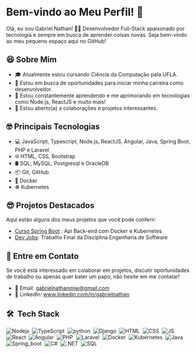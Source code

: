 # Bem-vindo ao Meu Perfil! 👋

Olá, eu sou Gabriel Nathan! 👨‍💻 Desenvolvedor Full-Stack apaixonado por tecnologia e sempre em busca de aprender coisas novas. Seja bem-vindo ao meu pequeno espaço aqui no GitHub! 

## 😆 Sobre Mim

- 🎓 Atualmente estou cursando Ciência da Computação pela UFLA.
- 💼 Estou em busca de oportunidades para iniciar minha carreira como desenvolvedor.
- 🌱 Estou constantemente aprendendo e me aprimorando em tecnologias como Node.js, ReactJS e muito mais!
- 🤝 Estou aberto(a) a colaborações e projetos interessantes.

## 🤓 Principais Tecnologias

- 💻 JavaScript, Typescript, Node.js, ReactJS, Angular, Java, Spring Boot, PHP e Laravel
- 🌐 HTML, CSS, Bootstrap
- 🛢️ SQL, MySQL, Postgresql e OracleDB
- 📦 Git, GitHub
- 🐳 Docker
- ☸ Kubernetes

## 😎 Projetos Destacados

Aqui estão alguns dos meus projetos que você pode conferir:

- [Curso Spring Boot](https://github.com/GabrielNathan12/Curso-Java-Rocketseat) : Api Back-end com Docker e Kubernetes
- [Dev Jobs](https://github.com/vitormeloa/gcc188-devjobs): Trabalho Final da Disciplina Engenharia de Software

## 🤝 Entre em Contato

Se você está interessado em colaborar em projetos, discutir oportunidades de trabalho ou apenas quer bater um papo, não hesite em me contatar!

- 📧 Email: gabrielnathanmiw@gmail.com
- 💼 LinkedIn: www.linkedin.com/in/gabrielnathan

## 🛠 &nbsp;Tech Stack

![Nodejs](https://img.shields.io/badge/-Node-05122A?style=flat&logo=Node.js)&nbsp;
![TypeScript](https://img.shields.io/badge/-TypeScript-05122A?style=flat&logo=TypeScript)&nbsp;
![python](https://img.shields.io/badge/-Python-05122A?style=flat&logo=Python)&nbsp;
![Django](https://img.shields.io/badge/-Django-05122A?style=flat&logo=Django)&nbsp;
![HTML](https://img.shields.io/badge/-HTML-05122A?style=flat&logo=HTML5)&nbsp;
![CSS](https://img.shields.io/badge/-CSS-05122A?style=flat&logo=CSS3&logoColor=1572B6)&nbsp;
![JS](https://img.shields.io/badge/-JavaScript-05122A?style=flat&logo=javascript)&nbsp;
![React](https://img.shields.io/badge/-React-05122A?style=flat&logo=React)&nbsp;
![Angular](https://img.shields.io/badge/-Angular-05122A?style=flat&logo=Angular)&nbsp;
![PHP](https://img.shields.io/badge/-PHP-05122A?style=flat&logo=PHP)&nbsp;
![Laravel](https://img.shields.io/badge/-Laravel-05122A?style=flat&logo=Laravel)&nbsp;
![Docker](https://img.shields.io/badge/-Docker-05122A?style=flat&logo=Docker)&nbsp;
![Kubernetes](https://img.shields.io/badge/-Kubernetes-05122A?style=flat&logo=Kubernetes)&nbsp;
![Java](https://img.shields.io/badge/-Java-05122A?style=flat&logo=java)&nbsp;
![Spring_boot](https://img.shields.io/badge/-Spring_boot-05122A?style=flat&logo=springboot)&nbsp;
![C#](https://img.shields.io/badge/-C%23-05122A?style=flat&logo=c-sharp)&nbsp;
![.NET](https://img.shields.io/badge/-.NET-05122A?style=flat&logo=.net)&nbsp;
![SQL](https://img.shields.io/badge/-SQL-05122A?style=flat&logo=sql)&nbsp;






